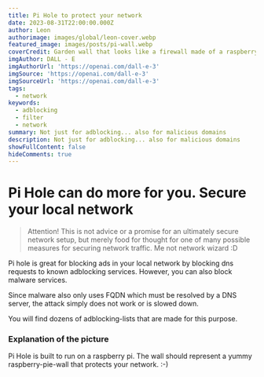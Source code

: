```yaml
---
title: Pi Hole to protect your network
date: 2023-08-31T22:00:00.000Z
author: Leon
authorimage: images/global/leon-cover.webp
featured_image: images/posts/pi-wall.webp
coverCredit: Garden wall that looks like a firewall made of a raspberry pie
imgAuthor: DALL - E
imgAuthorUrl: 'https://openai.com/dall-e-3'
imgSource: 'https://openai.com/dall-e-3'
imgSourceUrl: 'https://openai.com/dall-e-3'
tags:
  - network
keywords:
  - adblocking
  - filter
  - network
summary: Not just for adblocking... also for malicious domains
description: Not just for adblocking... also for malicious domains
showFullContent: false
hideComments: true
---
```


# Pi Hole can do more for you. Secure your local network

> Attention! This is not advice or a promise for an ultimately secure network setup, but merely food for thought for one of many possible measures for securing network traffic. Me not network wizard :D

Pi hole is great for blocking ads in your local network by blocking dns requests to known adblocking services. However, you can also block malware services.

Since malware also only uses FQDN which must be resolved by a DNS server, the attack simply does not work or is slowed down.

You will find dozens of adblocking-lists that are made for this purpose.

### Explanation of the picture

Pi Hole is built to run on a raspberry pi. The wall should represent a yummy raspberry-pie-wall that protects your network. :-)
